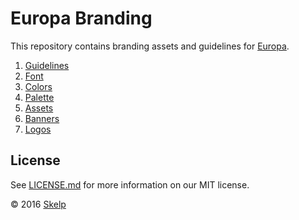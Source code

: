 # Europa Branding

This repository contains branding assets and guidelines for [Europa](https://github.com/Skelp/europa).

1. [Guidelines](https://github.com/Skelp/europa-branding/blob/master/docs/guidelines.md)
  1. [Font](https://github.com/Skelp/europa-branding/blob/master/docs/guidelines.md#font)
2. [Colors](https://github.com/Skelp/europa-branding/blob/master/docs/colors.md)
  1. [Palette](https://github.com/Skelp/europa-branding/blob/master/docs/colors.md#palette)
3. [Assets](https://github.com/Skelp/europa-branding/blob/master/docs/assets.md)
  1. [Banners](https://github.com/Skelp/europa-branding/blob/master/docs/assets.md#banners)
  2. [Logos](https://github.com/Skelp/europa-branding/blob/master/docs/assets.md#logos)

## License

See [LICENSE.md](https://github.com/Skelp/europa-branding/raw/master/LICENSE.md) for more information on our MIT
license.

© 2016 [Skelp](https://skelp.io/)
<img align="right" width="16" height="16" src="https://cdn.rawgit.com/Skelp/skelp-branding/master/assets/logo/base/skelp-logo-16x16.png">
